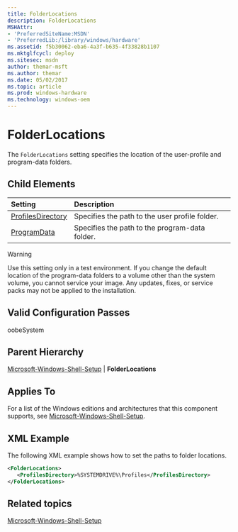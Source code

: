```yaml
---
title: FolderLocations
description: FolderLocations
MSHAttr:
- 'PreferredSiteName:MSDN'
- 'PreferredLib:/library/windows/hardware'
ms.assetid: f5b30062-eba6-4a3f-b635-4f33828b1107
ms.mktglfcycl: deploy
ms.sitesec: msdn
author: themar-msft
ms.author: themar
ms.date: 05/02/2017
ms.topic: article
ms.prod: windows-hardware
ms.technology: windows-oem
---
```

# FolderLocations

The `FolderLocations` setting specifies the location of the user-profile and program-data folders.

## Child Elements

| Setting                 | Description                                                                           |
|:------------------------|:--------------------------------------------------------------------------------------|
| [ProfilesDirectory](microsoft-windows-shell-setup-folderlocations-profilesdirectory.md) | Specifies the path to the user profile folder. |
| [ProgramData](microsoft-windows-shell-setup-folderlocations-programdata.md) | Specifies the path to the program-data folder. |

> [!Warning]
> Use this setting only in a test environment. If you change the default location of the program-data folders to a volume other than the system volume, you cannot service your image. Any updates, fixes, or service packs may not be applied to the installation.

## Valid Configuration Passes

oobeSystem

## Parent Hierarchy

[Microsoft-Windows-Shell-Setup](microsoft-windows-shell-setup.md) | **FolderLocations**

## Applies To

For a list of the Windows editions and architectures that this component supports, see [Microsoft-Windows-Shell-Setup](microsoft-windows-shell-setup.md).

## XML Example

The following XML example shows how to set the paths to folder locations.

```XML
<FolderLocations>
   <ProfilesDirectory>%SYSTEMDRIVE%\Profiles</ProfilesDirectory>
</FolderLocations>
```

## Related topics

[Microsoft-Windows-Shell-Setup](microsoft-windows-shell-setup.md)
